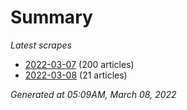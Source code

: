 # Summary
*Latest scrapes*
* [2022-03-07](https://github.com/nuuuwan/news_lk/blob/data/news_lk.2022-03-07.json) (200 articles)
* [2022-03-08](https://github.com/nuuuwan/news_lk/blob/data/news_lk.2022-03-08.json) (21 articles)

*Generated at 05:09AM, March 08, 2022*